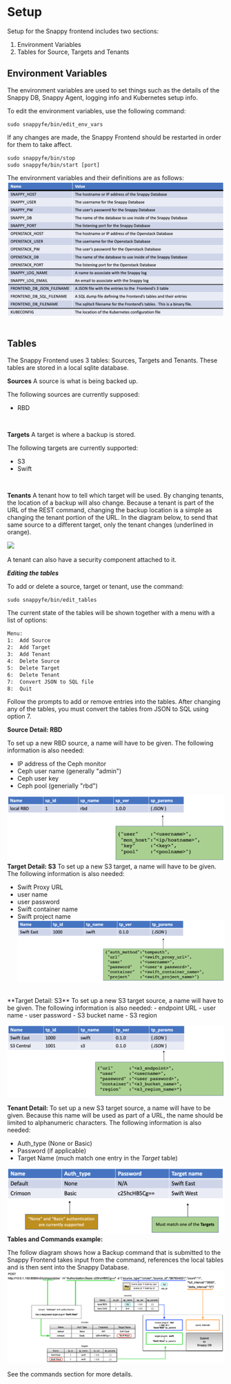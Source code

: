 # Setup
Setup for the Snappy frontend includes two sections:

1.  Environment Variables
2.  Tables for Source, Targets and Tenants


## Environment Variables

The environment variables are used to set things such as the details of the Snappy DB, Snappy Agent, logging info and Kubernetes setup info.

To edit the environment variables, use the following command:
```
sudo snappyfe/bin/edit_env_vars
```
If any changes are made, the Snappy Frontend should be restarted in order for them to take affect.

```
sudo snappyfe/bin/stop
sudo snappyfe/bin/start [port]
```
The environment variables and their definitions are as follows:
![Snappy Frontend Environment Variables](../images/env_vars.png)
<br><br>
## Tables
The Snappy Frontend uses 3 tables:  Sources, Targets and Tenants.  These tables are stored in a local sqlite database.

**Sources**
A source is what is being backed up.  

The following sources are currently supposed:
- RBD
<br>

**Targets**
A target is where a backup is stored.

The following targets are currently supported:
- S3
- Swift
<br>

**Tenants**
A tenant how to tell which target will be used.  By changing tenants, the location of a backup will also change.  Because a tenant is part of the URL of the REST command, changing the backup location is a simple as changing the tenant portion of the URL.  In the diagram below, to send that same source to a different target, only the tenant changes (underlined in orange).

<img src="../
/tenants_example.png" width="400">

A tenant can also have a security component attached to it.

***Editing the tables***

To add or delete a source, target or tenant, use the command:
```
sudo snappyfe/bin/edit_tables
```
The current state of the tables will be shown together with a menu with a list of options:
```
Menu:
1:  Add Source
2:  Add Target
3:  Add Tenant
4:  Delete Source
5:  Delete Target
6:  Delete Tenant
7:  Convert JSON to SQL file
8:  Quit
```
Follow the prompts to add or remove entries into the tables.  After changing any of the tables, you must convert the tables from JSON to SQL using option 7.

**Source Detail:  RBD**

To set up a new RBD source, a name will have to be given.  The following information is also needed:
- IP address of the Ceph monitor
- Ceph user name (generally "admin")
- Ceph user key
- Ceph pool (generially "rbd")

![RBD source table](../images/source_rbd.png)
<br>
**Target Detail:  S3**
To set up a new S3 target, a name will have to be given.  The following information is also needed:
-   Swift Proxy URL
-   user name
-   user password
-   Swift container name
-   Swift project name
![Swift target table](../images/target_swift.png)
<br>
**Target Detail:  S3**
To set up a new S3 target source, a name will have to be given.  The following information is also needed:
-   endpoint URL
-   user name
-   user password
-   S3 bucket name
-   S3 region

![S3 target tables](../images/target_s3.png)

**Tenant Detail:**
To set up a new S3 target source, a name will have to be given.  Because this name will be used as part of a URL, the name should be limited to alphanumeric characters.  The following information is also needed:
- Auth_type (None or Basic)
- Password (if applicable)
- Target Name (much match one entry in the *Target* table)

![Tenants tables](../images/tenants.png)
<br>
**Tables and Commands example:**

The follow diagram shows how a Backup command that is submitted to the Snappy Frontend takes input from the command, references the local tables and is then sent into the Snappy Database.
<img src="../images/backupwithtables.png" width="800">

See the commands section for more details.
